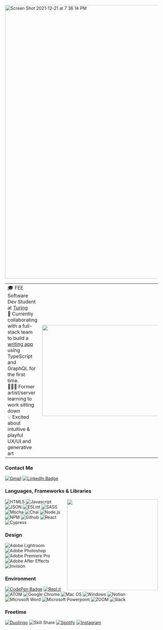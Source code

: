 <img width="902" alt="Screen Shot 2021-12-21 at 7 36 14 PM" src="https://user-images.githubusercontent.com/84749512/147015335-02156c80-8f4c-452a-b595-a65aa59d9b82.png">

</table>
<table style="width:100%" border="0" rules="none" cellspacing="0" cellpadding="0">
  <tr>
    <td style="border:none">
				🎓 FEE Software Dev Student at <a href="https://turing.edu/" target="_blank">Turing</a>
				<br>
        🌱 Currently collaborating with a full-stack team to build a  <a href=https://github.com/one-minute-writer target="_blank">writing app</a> using TypeScript and GraphQL for the first time. 
				<br>
        👩🏽‍💻 Former artist/server learning to work sitting down
				<br>
        💡 Excited about intuitive & playful UX/UI and generative art
      </ul>
    </td>
    <td style="border:none"><img height="300" width="600" src="https://github-readme-stats.vercel.app/api?username=Gabby-Recny"></td>
  </tr>
</table>


### Contact Me
[![Gmail](https://img.shields.io/badge/Gmail-D14836?style=for-the-badge&logo=gmail&logoColor=white)](mailto:gabby.recny@gmail.com)
[![LinkedIn Badge](https://img.shields.io/badge/LinkedIn-0077B5?style=for-the-badge&logo=linkedin&logoColor=white)](https://www.linkedin.com/in/gabbyrecny/)

### Languages, Frameworks & Libraries 
<img align="right" width="300" src="https://github-readme-stats.vercel.app/api/top-langs/?username=Gabby-Recny">

![HTML5](https://img.shields.io/badge/HTML5-E34F26?style=for-the-badge&logo=html5&logoColor=white)
![Javascript](https://img.shields.io/badge/JavaScript-323330?style=for-the-badge&logo=javascript&logoColor=F7DF1E)
![JSON](https://img.shields.io/badge/json-5E5C5C?style=for-the-badge&logo=json&logoColor=white)
![ESLint](https://img.shields.io/badge/eslint-3A33D1?style=for-the-badge&logo=eslint&logoColor=white)
![SASS](https://img.shields.io/badge/Sass-CC6699?style=for-the-badge&logo=sass&logoColor=white)
![Mocha](https://img.shields.io/badge/Mocha-8D6748?style=for-the-badge&logo=Mocha&logoColor=white)
![Chai](https://img.shields.io/badge/chai-A30701?style=for-the-badge&logo=chai&logoColor=white)
![Node.js](https://img.shields.io/badge/Node.js-339933?style=for-the-badge&logo=nodedotjs&logoColor=white)
![NPM](https://img.shields.io/badge/npm-CB3837?style=for-the-badge&logo=npm&logoColor=white)
![Github](https://img.shields.io/badge/GitHub-100000?style=for-the-badge&logo=github&logoColor=white)
![React](https://img.shields.io/badge/React-20232A?style=for-the-badge&logo=react&logoColor=61DAFB)
![Cypress](https://img.shields.io/badge/Cypress-17202C?style=for-the-badge&logo=cypress&logoColor=white)
		

### Design
![Adobe Lightroom](https://img.shields.io/badge/Adobe%20Lightroom-31A8FF?style=for-the-badge&logo=Adobe%20Lightroom&logoColor=white)
![Adobe Photoshop](https://img.shields.io/badge/Adobe%20Photoshop-31A8FF?style=for-the-badge&logo=Adobe%20Photoshop&logoColor=black
)
![Adobe Premiere Pro](https://img.shields.io/badge/Adobe%20Premiere%20Pro-9999FF?style=for-the-badge&logo=Adobe%20Premiere%20Pro&logoColor=white)
![Adobe After Effects](https://img.shields.io/badge/Adobe%20after%20affects-CF96FD?style=for-the-badge&logo=Adobe%20after%20effects&logoColor=393665)
![Invision](https://img.shields.io/badge/InVision-FF3366?style=for-the-badge&logo=InVision&logoColor=white)

### Environment
[![CodePen Badge](https://img.shields.io/badge/CodePen-Profile-informational?style=flat&logo=codepen&logoColor=white&color=black)](https://codepen.io/gjtrecny1991)
[![Repl.it](https://img.shields.io/badge/Repl.it-%230D101E.svg?style=for-the-badge&logo=replit&logoColor=white)](https://replit.com/@gjtrecny1991)
![ATOM](https://img.shields.io/badge/Atom-66595C?style=for-the-badge&logo=Atom&logoColor=white)
![Google Chrome](https://img.shields.io/badge/Google_chrome-4285F4?style=for-the-badge&logo=Google-chrome&logoColor=white)
![Mac OS](https://img.shields.io/badge/mac%20os-000000?style=for-the-badge&logo=apple&logoColor=white)
![Windows](https://img.shields.io/badge/Windows-0078D6?style=for-the-badge&logo=windows&logoColor=white)
![Notion](https://img.shields.io/badge/Notion-000000?style=for-the-badge&logo=notion&logoColor=white)
![Microsoft Word](https://img.shields.io/badge/Microsoft_Word-2B579A?style=for-the-badge&logo=microsoft-word&logoColor=white)
![Microsoft Powerpoint](https://img.shields.io/badge/Microsoft_PowerPoint-B7472A?style=for-the-badge&logo=microsoft-powerpoint&logoColor=white)
![ZOOM](https://img.shields.io/badge/Zoom-2D8CFF?style=for-the-badge&logo=zoom&logoColor=white)
![Slack](https://img.shields.io/badge/Slack-4A154B?style=for-the-badge&logo=slack&logoColor=white)




### Freetime
[![Duolingo](https://img.shields.io/badge/Duolingo-58CC02?style=for-the-badge&logo=Duolingo&logoColor=white)](https://www.duolingo.com/profile/gjtrecny)
![Skill Share](https://img.shields.io/badge/skill%20share-002333?style=for-the-badge&logo=skillshare&logoColor=white)
[![Spotify](https://img.shields.io/badge/Spotify-1ED760?&style=for-the-badge&logo=spotify&logoColor=white)](https://open.spotify.com/user/gabby_recny?si=5dde64122a6e4140)
[![Instagram](https://img.shields.io/badge/Instagram-E4405F?style=for-the-badge&logo=instagram&logoColor=white)](https://www.instagram.com/golden_greyscale/)

